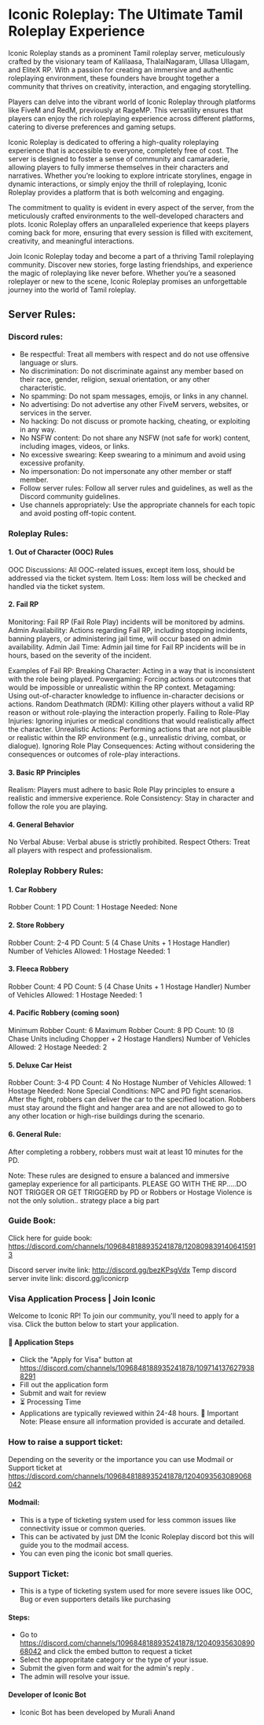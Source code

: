 # Iconic Roleplay: The Ultimate Tamil Roleplay Experience

Iconic Roleplay stands as a prominent Tamil roleplay server, meticulously crafted by the visionary team of Kalilaasa, ThalaiNagaram, Ullasa Ullagam, and EliteX RP. With a passion for creating an immersive and authentic roleplaying environment, these founders have brought together a community that thrives on creativity, interaction, and engaging storytelling.

Players can delve into the vibrant world of Iconic Roleplay through platforms like FiveM and RedM, previously at RageMP. This versatility ensures that players can enjoy the rich roleplaying experience across different platforms, catering to diverse preferences and gaming setups.

Iconic Roleplay is dedicated to offering a high-quality roleplaying experience that is accessible to everyone, completely free of cost. The server is designed to foster a sense of community and camaraderie, allowing players to fully immerse themselves in their characters and narratives. Whether you’re looking to explore intricate storylines, engage in dynamic interactions, or simply enjoy the thrill of roleplaying, Iconic Roleplay provides a platform that is both welcoming and engaging.

The commitment to quality is evident in every aspect of the server, from the meticulously crafted environments to the well-developed characters and plots. Iconic Roleplay offers an unparalleled experience that keeps players coming back for more, ensuring that every session is filled with excitement, creativity, and meaningful interactions.

Join Iconic Roleplay today and become a part of a thriving Tamil roleplaying community. Discover new stories, forge lasting friendships, and experience the magic of roleplaying like never before. Whether you’re a seasoned roleplayer or new to the scene, Iconic Roleplay promises an unforgettable journey into the world of Tamil roleplay.

## Server Rules:

### Discord rules:

- Be respectful: Treat all members with respect and do not use offensive language or slurs.
- No discrimination: Do not discriminate against any member based on their race, gender, religion, sexual orientation, or any other characteristic.
- No spamming: Do not spam messages, emojis, or links in any channel.
- No advertising: Do not advertise any other FiveM servers, websites, or services in the server.
- No hacking: Do not discuss or promote hacking, cheating, or exploiting in any way.
- No NSFW content: Do not share any NSFW (not safe for work) content, including images, videos, or links.
- No excessive swearing: Keep swearing to a minimum and avoid using excessive profanity.
- No impersonation: Do not impersonate any other member or staff member.
- Follow server rules: Follow all server rules and guidelines, as well as the Discord community guidelines.
- Use channels appropriately: Use the appropriate channels for each topic and avoid posting off-topic content.

### Roleplay Rules:

#### 1. Out of Character (OOC) Rules
OOC Discussions: All OOC-related issues, except item loss, should be addressed via the ticket system.
Item Loss: Item loss will be checked and handled via the ticket system.

#### 2. Fail RP
Monitoring: Fail RP (Fail Role Play) incidents will be monitored by admins.
Admin Availability: Actions regarding Fail RP, including stopping incidents, banning players, or administering jail time, will occur based on admin availability.
Admin Jail Time: Admin jail time for Fail RP incidents will be in hours, based on the severity of the incident.

Examples of Fail RP:
Breaking Character: Acting in a way that is inconsistent with the role being played.
Powergaming: Forcing actions or outcomes that would be impossible or unrealistic within the RP context.
Metagaming: Using out-of-character knowledge to influence in-character decisions or actions.
Random Deathmatch (RDM): Killing other players without a valid RP reason or without role-playing the interaction properly.
Failing to Role-Play Injuries: Ignoring injuries or medical conditions that would realistically affect the character.
Unrealistic Actions: Performing actions that are not plausible or realistic within the RP environment (e.g., unrealistic driving, combat, or dialogue).
Ignoring Role Play Consequences: Acting without considering the consequences or outcomes of role-play interactions.

#### 3. Basic RP Principles
Realism: Players must adhere to basic Role Play principles to ensure a realistic and immersive experience.
Role Consistency: Stay in character and follow the role you are playing.

#### 4. General Behavior
No Verbal Abuse: Verbal abuse is strictly prohibited.
Respect Others: Treat all players with respect and professionalism.

### Roleplay Robbery Rules:

#### 1. Car Robbery
Robber Count: 1
PD Count: 1
Hostage Needed: None

#### 2. Store Robbery
Robber Count: 2-4
PD Count: 5 (4 Chase Units + 1 Hostage Handler)
Number of Vehicles Allowed: 1
Hostage Needed: 1

#### 3. Fleeca Robbery
Robber Count: 4
PD Count: 5 (4 Chase Units + 1 Hostage Handler)
Number of Vehicles Allowed: 1
Hostage Needed: 1

#### 4. Pacific Robbery (coming soon)
Minimum Robber Count: 6
Maximum Robber Count: 8
PD Count: 10 (8 Chase Units including Chopper + 2 Hostage Handlers)
Number of Vehicles Allowed: 2
Hostage Needed: 2

#### 5. Deluxe Car Heist
Robber Count: 3-4
PD Count: 4
No Hostage
Number of Vehicles Allowed: 1
Hostage Needed: None
Special Conditions: NPC and PD fight scenarios. After the fight, robbers can deliver the car to the specified location. Robbers must stay around the flight and hanger area and are not allowed to go to any other location or high-rise buildings during the scenario.

#### 6. General Rule:
After completing a robbery, robbers must wait at least 10 minutes for the PD.

Note: These rules are designed to ensure a balanced and immersive gameplay experience for all participants. 
PLEASE GO WITH THE RP.....DO NOT TRIGGER OR GET TRIGGERD by PD or Robbers or Hostage
Violence is not the only solution.. strategy place a big part

### Guide Book:

Click here for guide book: https://discord.com/channels/1096848188935241878/1208098391406415913

Discord server invite link: http://discord.gg/bezKPsgVdx
Temp discord server invite link: discord.gg/iconicrp

### Visa Application Process | Join Iconic

Welcome to Iconic RP! To join our community, you'll need to apply for a visa. Click the button below to start your application.
#### 📝 Application Steps
- Click the "Apply for Visa" button at https://discord.com/channels/1096848188935241878/1097141376279388291
- Fill out the application form
- Submit and wait for review
- ⏳ Processing Time
- Applications are typically reviewed within 24-48 hours.
📌 Important Note: Please ensure all information provided is accurate and detailed.

### How to raise a support ticket:

Depending on the severity or the importance you can use Modmail or Support ticket at https://discord.com/channels/1096848188935241878/1204093563089068042

#### Modmail:
- This is a type of ticketing system used for less common issues like connectivity issue or common queries.
- This can be activated by just DM the Iconic Roleplay discord bot this will guide you to the modmail access.
- You can even ping the iconic bot small queries.

### Support Ticket:
- This is a type of ticketing system used for more severe issues like OOC, Bug or even supporters details like purchasing
#### Steps:
- Go to https://discord.com/channels/1096848188935241878/1204093563089068042 and click the embed button to request a ticket
- Select the appropritate category or the type of your issue.
- Submit the given form and wait for the admin's reply .
- The admin will resolve your issue.

#### Developer of Iconic Bot
- Iconic Bot has been developed by Murali Anand
  
